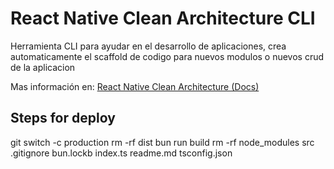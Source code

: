 # React Native Clean Architecture CLI

Herramienta CLI para ayudar en el desarrollo de aplicaciones, crea automaticamente el scaffold de codigo para nuevos modulos o nuevos crud de la aplicacion

Mas información en: [React Native Clean Architecture (Docs)](https://crisangera.github.io/react-native-clean-architecture-docs/)

## Steps for deploy
git switch -c production
rm -rf dist
bun run build
rm -rf node_modules src .gitignore bun.lockb index.ts readme.md tsconfig.json